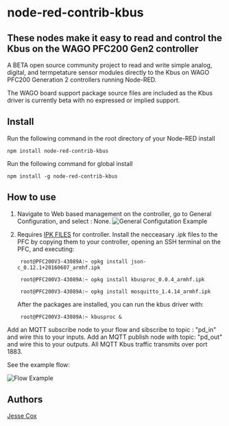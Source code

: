 # node-red-contrib-kbus

## These nodes make it easy to read and control the Kbus on the WAGO PFC200 Gen2 controller

 A BETA open source community project to read and write simple analog, digital, and termpetature sensor modules directly to the Kbus on WAGO PFC200 Generation 2 controllers running Node-RED.

 The WAGO board support package source files are included as the Kbus driver is currently beta with no expressed or implied support.

## Install

Run the following command in the root directory of your Node-RED install

    npm install node-red-contrib-kbus

Run the following command for global install

    npm install -g node-red-contrib-kbus

## How to use

1. Navigate to Web based management on the controller, go to General Configuration, and select : None.
![General Configutation Example](http://i68.tinypic.com/2wduck4.jpg)

2. Requires [IPK FILES][2] for controller.  Install the necceasary .ipk files to the PFC by copying them to your controller, opening an SSH terminal on the PFC, and executing:

		root@PFC200V3-43089A:~ opkg install json-c_0.12.1+20160607_armhf.ipk

		root@PFC200V3-43089A:~ opkg install kbusproc_0.0.4_armhf.ipk

		root@PFC200V3-43089A:~ opkg install mosquitto_1.4.14_armhf.ipk

	After the packages are installed, you can run the kbus driver with:

		root@PFC200V3-43089A:~ kbusproc &


Add an MQTT subscribe node to your flow and sibscribe to topic : "pd_in" and wire this to your inputs.  Add an MQTT publish node with topic: "pd_out" and wire this to your outputs.  All MQTT Kbus traffic transmits over port 1883.

See the example flow:

![Flow Example](http://i66.tinypic.com/wuqcms.jpg)

## Authors

[Jesse Cox][3]

[1]:https://nodered.org
[2]:https://github.com/jessejamescox/node-red-contrib-kbus/tree/master/ipk
[3]:https://www.youtube.com/channel/UCXEwdiyGgzVDJD48f7rWOAw
